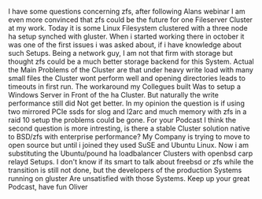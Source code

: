 I have some questions concerning zfs, after following Alans webinar I am even more convinced that zfs could be the future for one Fileserver Cluster at my work. Today it is some Linux Filesystem clustered with a three node ha setup synched with gluster. When i started working there in october it was one of the first issues i was asked about, if i have knowledge about such Setups. Being a network guy, I am not that firm with storage but thought zfs could be a much better storage backend for this System. Actual the Main Problems of the Cluster are that under heavy write load with many small files the Cluster wont perform well and opening directories leads to timeouts in first run. The workaround my Collegues built Was to setup a Windows Server in Front of the ha Cluster. But naturally the write performance still did Not get better. In my opinion the question is if using two mirrored PCIe ssds for slog and l2arc and much memory with zfs in a raid 10 setup the problems could be gone. For your Podcast I think the second question is more intresting, is there a stable Cluster solution native to BSD/zfs with enterprise performance?
My Company is trying to move to open source but until i joined they used SuSE and Ubuntu Linux. Now i am substituting the Ubuntu/pound ha loadbalancer Clusters with openbsd carp relayd Setups. I don't know if its smart to talk about freebsd or zfs while the transition is still not done, but the developers of the production Systems running on gluster Are unsatisfied with those Systems.
Keep up your great Podcast, have fun Oliver
